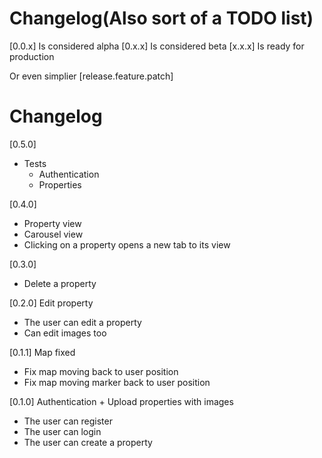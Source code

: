 # Changelog(Also sort of a TODO list)

[0.0.x] Is considered alpha
[0.x.x] Is considered beta
[x.x.x] Is ready for production

Or even simplier
[release.feature.patch]

# Changelog

[0.5.0]

- Tests
    - Authentication
    - Properties

[0.4.0]

- Property view
- Carousel view
- Clicking on a property opens a new tab to its view

[0.3.0]

- Delete a property

[0.2.0] Edit property

- The user can edit a property
- Can edit images too 

[0.1.1] Map fixed

- Fix map moving back to user position
- Fix map moving marker back to user position

[0.1.0] Authentication + Upload properties with images

- The user can register
- The user can login
- The user can create a property
